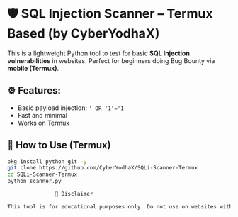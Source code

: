 # 🛡️ SQL Injection Scanner – Termux Based (by CyberYodhaX)

This is a lightweight Python tool to test for basic **SQL Injection vulnerabilities** in websites. Perfect for beginners doing Bug Bounty via **mobile (Termux)**.

## ⚙️ Features:
- Basic payload injection: `' OR '1'='1`
- Fast and minimal
- Works on Termux

## 🚀 How to Use (Termux)

```bash
pkg install python git -y
git clone https://github.com/CyberYodhaX/SQLi-Scanner-Termux
cd SQLi-Scanner-Termux
python scanner.py

               🔐 Disclaimer     

This tool is for educational purposes only. Do not use on websites without permission!
